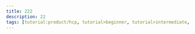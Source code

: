 ```yaml
---
title: 222
description: 22
tags: [tutorial:product/hcp, tutorial>beginner, tutorial>intermediate, tutorial>advanced, tutorial:product/mobile, tutorial:interest/gettingstarted]
---
```

